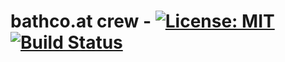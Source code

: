 # bathco.at crew - [![License: MIT](https://img.shields.io/badge/License-MIT-yellow.svg)](https://opensource.org/licenses/MIT) [![Build Status](https://ci.matse.dev/api/badges/matse/bathco.at/status.svg)](https://ci.matse.dev/matse/bathco.at)
